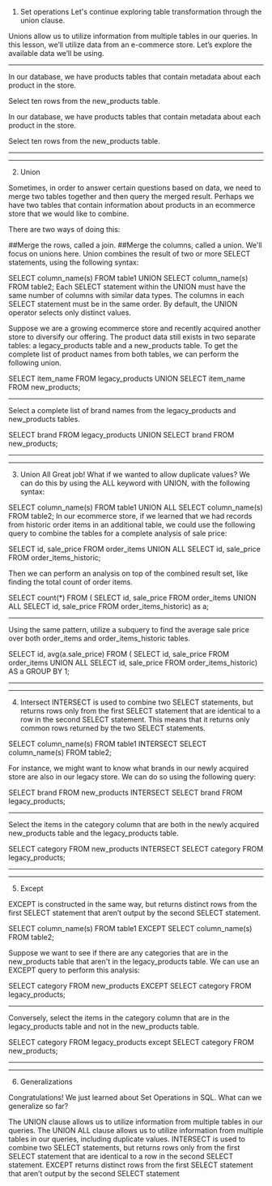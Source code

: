 1. Set operations
Let's continue exploring table transformation through the union clause.

Unions allow us to utilize information from multiple tables in our queries. In this lesson, we’ll utilize data from an e-commerce store. Let’s explore the available data we’ll be using.
_____________________________________________
In our database, we have products tables that contain metadata about each product in the store.

Select ten rows from the new_products table.

In our database, we have products tables that contain metadata about each product in the store.

Select ten rows from the new_products table.
_________________
__________________
2. Union

Sometimes, in order to answer certain questions based on data, we need to merge two tables together and then query the merged result. Perhaps we have two tables that contain information about products in an ecommerce store that we would like to combine.

There are two ways of doing this:

##Merge the rows, called a join.
##Merge the columns, called a union.
We'll focus on unions here. Union combines the result of two or more SELECT statements, using the following syntax:

SELECT column_name(s) FROM table1
UNION
SELECT column_name(s) FROM table2;
Each SELECT statement within the UNION must have the same number of columns with similar data types. The columns in each SELECT statement must be in the same order. By default, the UNION operator selects only distinct values.

Suppose we are a growing ecommerce store and recently acquired another store to diversify our offering. The product data still exists in two separate tables: a legacy_products table and a new_products table. To get the complete list of product names from both tables, we can perform the following union.

SELECT item_name FROM legacy_products
UNION 
SELECT item_name FROM new_products;
________________________________________

Select a complete list of brand names from the legacy_products and new_products tables.

SELECT brand FROM legacy_products
UNION 
SELECT brand FROM new_products;
___________________________
____________________________
3. Union All
Great job! What if we wanted to allow duplicate values? We can do this by using the ALL keyword with UNION, with the following syntax:

SELECT column_name(s) FROM table1
UNION ALL
SELECT column_name(s) FROM table2;
In our ecommerce store, if we learned that we had records from historic order items in an additional table, we could use the following query to combine the tables for a complete analysis of sale price:

SELECT id, sale_price FROM order_items
UNION ALL
SELECT id, sale_price FROM order_items_historic;

Then we can perform an analysis on top of the combined result set, like finding the total count of order items.

SELECT count(*) FROM (
  SELECT id, sale_price FROM order_items
  UNION ALL
  SELECT id, sale_price FROM order_items_historic) as a;
______________________
Using the same pattern, utilize a subquery to find the average sale price over both order_items and order_items_historic tables.

SELECT id, avg(a.sale_price) FROM (
  SELECT id, sale_price FROM order_items
  UNION ALL
  SELECT id, sale_price FROM order_items_historic) AS a 
  GROUP BY 1;
____________________________
____________________________
4. Intersect
INTERSECT is used to combine two SELECT statements, but returns rows only from the first SELECT statement that are identical to a row in the second SELECT statement. This means that it returns only common rows returned by the two SELECT statements.

SELECT column_name(s) FROM table1
INTERSECT
SELECT column_name(s) FROM table2;

For instance, we might want to know what brands in our newly acquired store are also in our legacy store. We can do so using the following query:

SELECT brand FROM new_products
INTERSECT
SELECT brand FROM legacy_products;
______________________________
Select the items in the category column that are both in the newly acquired new_products table and the legacy_products table.

SELECT category FROM new_products
INTERSECT
SELECT category FROM legacy_products;
_____________________
____________________
5. Except

EXCEPT is constructed in the same way, but returns distinct rows from the first SELECT statement that aren’t output by the second SELECT statement.

SELECT column_name(s) FROM table1
EXCEPT
SELECT column_name(s) FROM table2;

Suppose we want to see if there are any categories that are in the new_products table that aren't in the legacy_products table. We can use an EXCEPT query to perform this analysis:

SELECT category FROM new_products
EXCEPT
SELECT category FROM legacy_products;

__________________________________
Conversely, select the items in the category column that are in the legacy_products table and not in the new_products table.

SELECT category FROM legacy_products
except
SELECT category FROM new_products;
_______________________
_____________________
6. Generalizations

Congratulations! We just learned about Set Operations in SQL. What can we generalize so far?

The UNION clause allows us to utilize information from multiple tables in our queries.
The UNION ALL clause allows us to utilize information from multiple tables in our queries, including duplicate values.
INTERSECT is used to combine two SELECT statements, but returns rows only from the first SELECT statement that are identical to a row in the second SELECT statement.
EXCEPT returns distinct rows from the first SELECT statement that aren’t output by the second SELECT statement
